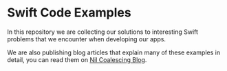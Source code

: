 # Swift Code Examples

In this repository we are collecting our solutions to interesting Swift problems that we encounter when developing our apps.

We are also publishing blog articles that explain many of these examples in detail, you can read them on [Nil Coalescing Blog](https://nilcoalescing.com/tags/swift/).
